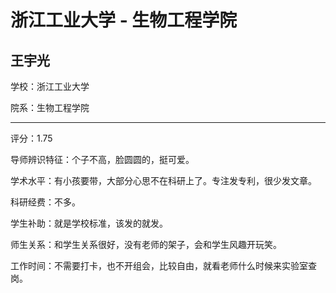 # 浙江工业大学 - 生物工程学院

## 王宇光

学校：浙江工业大学

院系：生物工程学院

* * *

评分：1.75

导师辨识特征：个子不高，脸圆圆的，挺可爱。

学术水平：有小孩要带，大部分心思不在科研上了。专注发专利，很少发文章。

科研经费：不多。

学生补助：就是学校标准，该发的就发。

师生关系：和学生关系很好，没有老师的架子，会和学生风趣开玩笑。

工作时间：不需要打卡，也不开组会，比较自由，就看老师什么时候来实验室查岗。